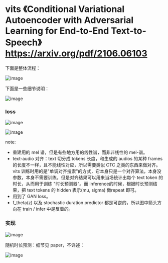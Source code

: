 # vits 《Conditional Variational Autoencoder with Adversarial Learning for End-to-End Text-to-Speech》 https://arxiv.org/pdf/2106.06103

下面是整体流程：

![image](https://github.com/user-attachments/assets/33c57b25-6448-4f9e-b9b6-a714f950eb51)

下面是一些细节说明：

![image](https://github.com/user-attachments/assets/66f5cef3-2806-4c4b-a1d6-86af68b0fe0d)

### loss

![image](https://github.com/user-attachments/assets/4ad17118-9daa-40d5-8c5a-26af2722753f)

![image](https://github.com/user-attachments/assets/53cc5f9d-379b-4891-9254-b3dca5494888)

note:
- 重建用的 mel 谱，但是有些地方用的线性谱，而非非线性的 mel-谱。
- text-audio 对齐：text 切分成 tokens 长度，和生成的 audios 的某种 frames 的长度不一样，且不能线性对应，所以需要类似 CTC 之类的东西来做对齐。vits 训练时用的是"单调对齐搜索"的方式，它本身只是一个对齐算法，本身没参数，本身不需要训练。但是对齐结果可以用来当场统计出每个 text token 的时长，从而用于训练 "时长预测器"。而 inference的时候，根据时长预测结果，把 text tokens 的 hidden 表示(mu, sigma) 做repeat 即可。
- 用到了 GAN loss。
- f_theta(z) 以及 stochastic duration predictor 都是可逆的，所以图中箭头方向在 train / infer 中是反着的。

### 实现

![image](https://github.com/user-attachments/assets/985b98db-b1b1-4e88-a055-360d15de2969)

随机时长预测：细节见 paper，不详述：

![image](https://github.com/user-attachments/assets/ded899d7-61c6-4340-af14-a6af04f9a3be)
